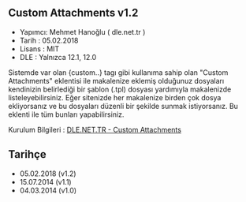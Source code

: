 Custom Attachments v1.2
--------------
* Yapımcı: Mehmet Hanoğlu ( dle.net.tr )
* Tarih : 05.02.2018
* Lisans : MIT
* DLE : Yalnızca 12.1, 12.0

Sistemde var olan {custom..} tagı gibi kullanıma sahip olan "Custom Attachments" eklentisi ile makalenize eklemiş olduğunuz dosyaları kendinizin belirlediği bir şablon (.tpl) dosyası yardımıyla makalenizde listeleyebilirsiniz. Eğer sitenizde her makalenize birden çok dosya ekliyorsanız ve bu dosyaları düzenli bir şekilde sunmak istiyorsanız. Bu eklenti ile tüm bunları yapabilirsiniz.

Kurulum Bilgileri : [DLE.NET.TR - Custom Attachments]

Tarihçe
-----------------------
* 05.02.2018 (v1.2)
* 15.07.2014 (v1.1)
* 04.03.2014 (v1.0)

[Mehmet Hanoğlu]:https://github.com/marzochi
[DLE.NET.TR - Custom Attachments]:http://dle.net.tr/dle-modul/17-custom-attachments.html
